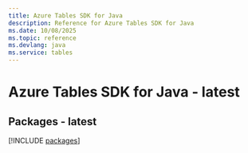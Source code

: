 ```yaml
---
title: Azure Tables SDK for Java
description: Reference for Azure Tables SDK for Java
ms.date: 10/08/2025
ms.topic: reference
ms.devlang: java
ms.service: tables
---
```

# Azure Tables SDK for Java - latest
## Packages - latest
[!INCLUDE [packages](tables-index.md)]